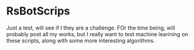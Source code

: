 RsBotScrips
===========

Just a test, will see if I they are a challenge. FOr the time being, will probably post all my works, but I really want to
test machine learining on these scripts, along with some more interesting algorithms.
